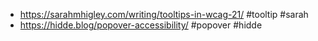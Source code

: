 - https://sarahmhigley.com/writing/tooltips-in-wcag-21/ #tooltip #sarah 
- https://hidde.blog/popover-accessibility/ #popover #hidde